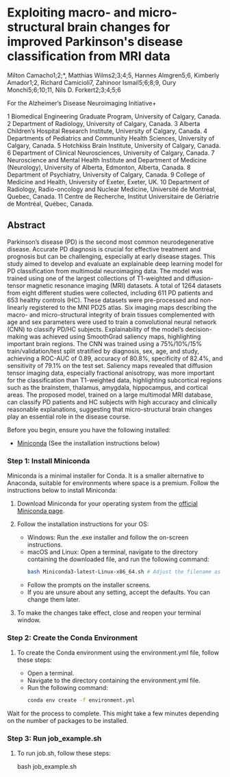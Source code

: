 # Exploiting macro- and micro-structural brain changes for improved Parkinson's disease classification from MRI data

Milton Camacho1;2;*, Matthias Wilms2;3;4;5, Hannes Almgren5;6, Kimberly Amador1;2, Richard Camicioli7, Zahinoor Ismail5;6;8;9, Oury Monchi5;6;10;11, Nils D. Forkert2;3;4;5;6

For the Alzheimer’s Disease Neuroimaging Initiative+

1 Biomedical Engineering Graduate Program, University of Calgary, Canada.
2 Department of Radiology, University of Calgary, Canada.
3 Alberta Children’s Hospital Research Institute, University of Calgary, Canada.
4 Departments of Pediatrics and Community Health Sciences, University of Calgary, Canada.
5 Hotchkiss Brain Institute, University of Calgary, Canada.
6 Department of Clinical Neurosciences, University of Calgary, Canada.
7 Neuroscience and Mental Health Institute and Department of Medicine (Neurology), University of Alberta, Edmonton, Alberta, Canada.
8 Department of Psychiatry, University of Calgary, Canada.
9 College of Medicine and Health, University of Exeter, Exeter, UK.
10 Department of Radiology, Radio-oncology and Nuclear Medicine, Université de Montréal, Quebec, Canada.
11 Centre de Recherche, Institut Universitaire de Gériatrie de Montréal, Québec, Canada.

## Abstract

Parkinson’s disease (PD) is the second most common neurodegenerative disease. Accurate PD diagnosis is crucial for effective treatment and prognosis but can be challenging, especially at early disease stages. This study aimed to develop and evaluate an explainable deep learning model for PD classification from multimodal neuroimaging data. The model was trained using one of the largest collections of T1-weighted and diffusion-tensor magnetic resonance imaging (MRI) datasets. A total of 1264 datasets from eight different studies were collected, including 611 PD patients and 653 healthy controls (HC). These datasets were pre-processed and non-linearly registered to the MNI PD25 atlas. Six imaging maps describing the macro- and micro-structural integrity of brain tissues complemented with age and sex parameters were used to train a convolutional neural network (CNN) to classify PD/HC subjects. Explainability of the model’s decision-making was achieved using SmoothGrad saliency maps, highlighting important brain regions. The CNN was trained using a 75%/10%/15% train/validation/test split stratified by diagnosis, sex, age, and study, achieving a ROC-AUC of 0.89, accuracy of 80.8%, specificity of 82.4%, and sensitivity of 79.1% on the test set. Saliency maps revealed that diffusion tensor imaging data, especially fractional anisotropy, was more important for the classification than T1-weighted data, highlighting subcortical regions such as the brainstem, thalamus, amygdala, hippocampus, and cortical areas. The proposed model, trained on a large multimodal MRI database, can classify PD patients and HC subjects with high accuracy and clinically reasonable explanations, suggesting that micro-structural brain changes play an essential role in the disease course.

Before you begin, ensure you have the following installed:
- [Miniconda](https://docs.conda.io/en/latest/miniconda.html) (See the installation instructions below)

### Step 1: Install Miniconda

Miniconda is a minimal installer for Conda. It is a smaller alternative to Anaconda, suitable for environments where space is a premium. Follow the instructions below to install Miniconda:

1. Download Miniconda for your operating system from the [official Miniconda page](https://docs.conda.io/en/latest/miniconda.html).
2. Follow the installation instructions for your OS:
    - Windows: Run the .exe installer and follow the on-screen instructions.
    - macOS and Linux: Open a terminal, navigate to the directory containing the downloaded file, and run the following command:
        ```bash
        bash Miniconda3-latest-Linux-x86_64.sh # Adjust the filename as necessary
        ```
    - Follow the prompts on the installer screens.
    - If you are unsure about any setting, accept the defaults. You can change them later.

3. To make the changes take effect, close and reopen your terminal window.

### Step 2: Create the Conda Environment

1. To create the Conda environment using the environment.yml file, follow these steps:

    - Open a terminal.
    - Navigate to the directory containing the environment.yml file.
    - Run the following command:
        ```bash
        conda env create -f environment.yml
        ```

Wait for the process to complete. This might take a few minutes depending on the number of packages to be installed.

### Step 3: Run job_example.sh

1. To run job.sh, follow these steps:

    bash job_example.sh